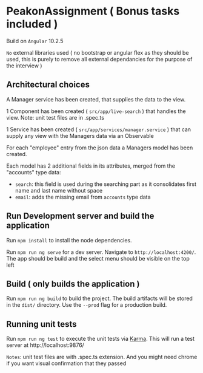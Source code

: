 # PeakonAssignment ( Bonus tasks included )

Build on `Angular` 10.2.5

`No` external libraries used ( no bootstrap or angular flex as they should be used, this is purely to remove all external dependancies for the purpose of the interview )

## Architectural choices

A Manager service has been created, that supplies the data to the view.

1 Component has been created ( `src/app/live-search` ) that handles the view. Note: unit test files are in .spec.ts

1 Service has been created ( `src/app/services/manager.service` ) that can supply any view with the Managers data via an Observable

For each "employee" entry from the json data a Managers model has been created.

Each model has 2 additional fields in its attributes, merged from the "accounts" type data:

- `search`: this field is used during the searching part as it consolidates first name and last name without space
- `email`: adds the missing email from `accounts` type data

## Run Development server and build the application

Run `npm install` to install the node dependencies.

Run `npm run ng serve` for a dev server. Navigate to `http://localhost:4200/`. The app should be build and the select menu should be visible on the top left

## Build ( only builds the application )

Run `npm run ng build` to build the project. The build artifacts will be stored in the `dist/` directory. Use the `--prod` flag for a production build.

## Running unit tests

Run `npm run ng test` to execute the unit tests via [Karma](https://karma-runner.github.io).
This will run a test server at http://localhost:9876/

`Notes`: unit test files are with .spec.ts extension. And you might need chrome if you want visual confirmation that they passed
